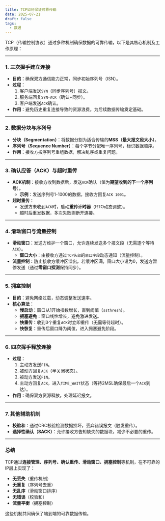 ```yaml
---
title: TCP如何保证可靠传输
date: 2025-07-21
draft: false
tags:
  - 数通
---
```



TCP（传输控制协议）通过多种机制确保数据的可靠传输，以下是其核心机制及工作原理：

---

### **1. 三次握手建立连接**

- **目的**：确保双方通信能力正常，同步初始序列号（ISN）。
- **过程**：
  1. 客户端发送`SYN`（同步序列号）报文。
  2. 服务端回复`SYN-ACK`（确认+同步）。
  3. 客户端发送`ACK`确认。
- **作用**：避免历史重复连接导致的资源浪费，为后续数据传输奠定基础。

---

### **2. 数据分块与序列号**

- **分块（Segmentation）**：将数据分割为适合传输的**MSS（最大报文段大小）**。
- **序列号（Sequence Number）**：每个字节分配唯一序列号，标识数据顺序。
- **作用**：接收方按序列号重组数据，解决乱序或重复问题。

---

### **3. 确认应答（ACK）与超时重传**
- **ACK机制**：接收方收到数据后，发送`ACK`确认（值为**期望收到的下一个序列号**）。
  - **示例**：发送序列号1-1000的数据，接收方回复`ACK 1001`。
- **超时重传**：
  - 发送方未收到`ACK`时，启动**重传计时器**（RTO动态调整）。
  - 超时后重发数据，多次失败则断开连接。

---

### **4. 滑动窗口与流量控制**

- **滑动窗口**：发送方维护一个窗口，允许连续发送多个报文段（无需逐个等待`ACK`）。
  - **窗口大小**：由接收方通过`TCP头部`的`窗口字段`动态通知（流量控制）。
- **流量控制**：防止接收方缓冲区溢出。若缓冲区满，窗口大小设为0，发送方暂停发送（通过**零窗口探测**保持同步）。

---

### **5. 拥塞控制**

- **目的**：避免网络过载，动态调整发送速率。
- **核心算法**：
  - **慢启动**：窗口从1开始指数增长，直到阈值（`ssthresh`）。
  - **拥塞避免**：窗口线性增长，避免激进发送。
  - **快重传**：收到3个重复`ACK`时立即重传（无需等待超时）。
  - **快恢复**：重传后窗口降为阈值，进入拥塞避免阶段。

---

### **6. 四次挥手释放连接**

- **过程**：
  1. 主动方发送`FIN`。
  2. 被动方回复`ACK`（半关闭状态）。
  3. 被动方发送`FIN`。
  4. 主动方回复`ACK`，进入`TIME_WAIT`状态（等待2MSL确保最后一个`ACK`到达）。
- **作用**：确保双方资源释放，处理延迟报文。

---

### **7. 其他辅助机制**

- **校验和**：通过CRC校验检测数据损坏，丢弃错误报文（触发重传）。
- **选择性确认（SACK）**：允许接收方告知缺失的数据块，减少不必要的重传。

---

### **总结**

TCP通过**连接管理、序列号、确认重传、滑动窗口、拥塞控制**等机制，在不可靠的IP层上实现了：
- **无丢失**（重传机制）
- **无重复**（序列号去重）
- **无乱序**（滑动窗口排序）
- **无错误**（校验和）
- **流量平衡**（拥塞控制）

这些机制共同确保了端到端的可靠数据传输。